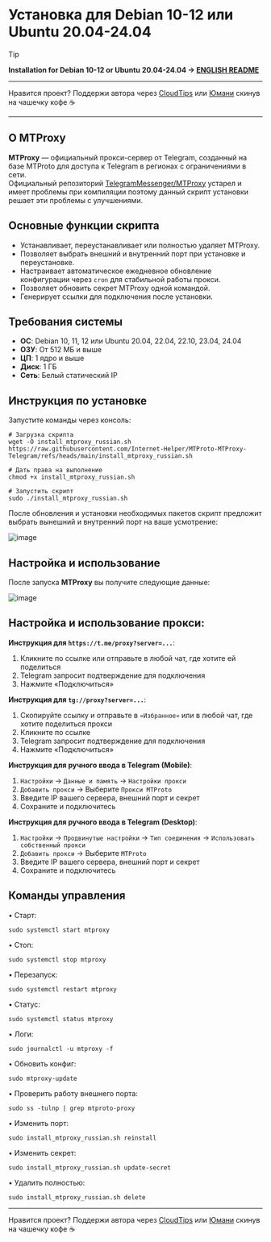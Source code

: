 # Установка для Debian 10-12 или Ubuntu 20.04-24.04

> [!TIP]
> **Installation for Debian 10-12 or Ubuntu 20.04-24.04 → [ENGLISH README](https://github.com/Internet-Helper/MTProto-MTProxy-Telegram/blob/main/README.en.md)**

***

Нравится проект? Поддержи автора через [CloudTips](https://pay.cloudtips.ru/p/8ec8a87c) или [Юмани](https://yoomoney.ru/to/41001945296522) скинув на чашечку кофе ☕ 

***

## О MTProxy
**MTProxy** — официальный прокси-сервер от Telegram, созданный на базе MTProto для доступа к Telegram в регионах с ограничениями в сети.  
Официальный репозиторий [TelegramMessenger/MTProxy](https://github.com/TelegramMessenger/MTProxy) устарел и имеет проблемы при компиляции поэтому данный скрипт установки решает эти проблемы с улучшениями.

## Основные функции скрипта

- Устанавливает, переустанавливает или полностью удаляет MTProxy.
- Позволяет выбрать внешний и внутренний порт при установке и переустановке.
- Настраивает автоматическое ежедневное обновление конфигурации через `cron` для стабильной работы прокси.
- Позволяет обновить секрет MTProxy одной командой.
- Генерирует ссылки для подключения после установки.

## Требования системы

- **ОС**: Debian 10, 11, 12 или Ubuntu 20.04, 22.04, 22.10, 23.04, 24.04
- **ОЗУ**: От 512 МБ и выше
- **ЦП**: 1 ядро и выше
- **Диск**: 1 ГБ
- **Сеть**: Белый статический IP

## Инструкция по установке

Запустите команды через консоль:

```
# Загрузка скрипта
wget -O install_mtproxy_russian.sh https://raw.githubusercontent.com/Internet-Helper/MTProto-MTProxy-Telegram/refs/heads/main/install_mtproxy_russian.sh

# Дать права на выполнение
chmod +x install_mtproxy_russian.sh

# Запустить скрипт
sudo ./install_mtproxy_russian.sh
```

После обновления и установки необходимых пакетов скрипт предложит выбрать вынешний и внутренний порт на ваше усмотрение:

![image](https://github.com/user-attachments/assets/d80e8ca9-98d2-4529-bc2b-0eed3519dc43)

## Настройка и использование

После запуска **MTProxy** вы получите следующие данные:

![image](https://github.com/user-attachments/assets/fc791989-12d9-441a-a4a2-1cb31e32abc4)

## Настройка и использование прокси:

**Инструкция для `https://t.me/proxy?server=...`**:
1. Кликните по ссылке или отправьте в любой чат, где хотите ей поделиться
2. Telegram запросит подтверждение для подключения
3. Нажмите «Подключиться»

**Инструкция для `tg://proxy?server=...`**:
1. Скопируйте ссылку и отправьте в `«Избранное»` или в любой чат, где хотите поделиться прокси
2. Кликните по ссылке
3. Telegram запросит подтверждение для подключения
4. Нажмите «Подключиться»

**Инструкция для ручного ввода в Telegram (Mobile)**:  
1. `Настройки` → `Данные и память` → `Настройки прокси`
2. `Добавить прокси` → Выберите `Прокси MTProto`
3. Введите IP вашего сервера, внешний порт и секрет
4. Сохраните и подключитесь

**Инструкция для ручного ввода в Telegram (Desktop)**:  
1. `Настройки` → `Продвинутые настройки` → `Тип соединения` → `Использовать собственный прокси`
2. `Добавить прокси` → Выберите `MTProto`
3. Введите IP вашего сервера, внешний порт и секрет
4. Сохраните и подключитесь

## Команды управления

• Старт:
```
sudo systemctl start mtproxy
```
• Стоп:
```
sudo systemctl stop mtproxy
```
• Перезапуск:
```
sudo systemctl restart mtproxy
```
• Статус:
```
sudo systemctl status mtproxy
```
• Логи:
```
sudo journalctl -u mtproxy -f
```
• Обновить конфиг:
```
sudo mtproxy-update
```
• Проверить работу внешнего порта:
```
sudo ss -tulnp | grep mtproto-proxy
```
• Изменить порт:
```
sudo install_mtproxy_russian.sh reinstall
```
• Изменить секрет:
```
sudo install_mtproxy_russian.sh update-secret
```
• Удалить полностью:
```
sudo install_mtproxy_russian.sh delete
```

***

Нравится проект? Поддержи автора через [CloudTips](https://pay.cloudtips.ru/p/8ec8a87c) или [Юмани](https://yoomoney.ru/to/41001945296522) скинув на чашечку кофе ☕ 
